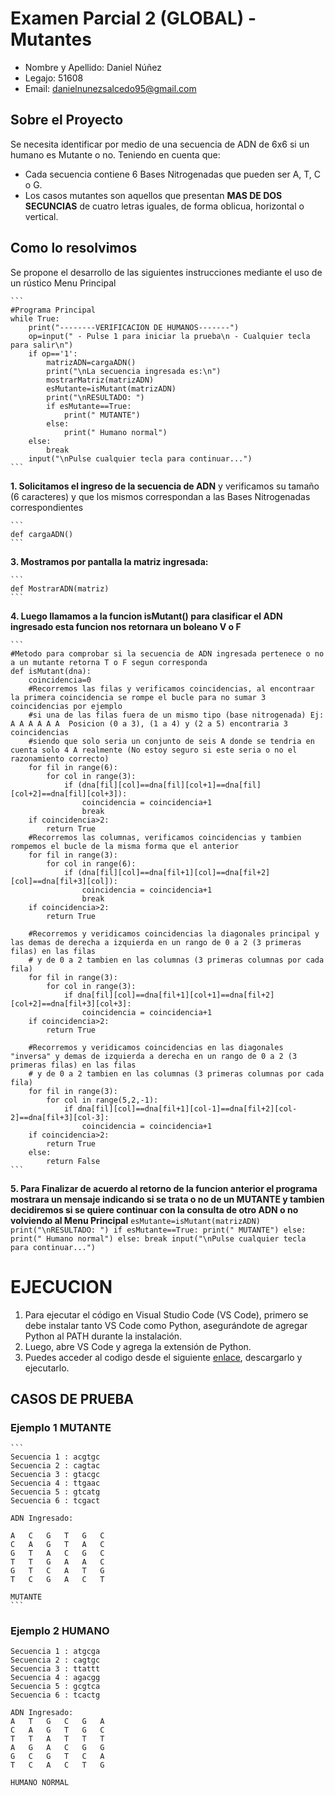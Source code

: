 # Examen Parcial 2 (GLOBAL) - Mutantes
- Nombre y Apellido: Daniel Núñez
- Legajo: 51608
- Email: danielnunezsalcedo95@gmail.com

## Sobre el Proyecto
Se necesita identificar por medio de una secuencia de ADN de 6x6 si un humano es Mutante o no. Teniendo en cuenta que:
- Cada secuencia contiene 6 Bases Nitrogenadas que pueden ser A, T, C o G.
- Los casos mutantes son aquellos que presentan **MAS DE DOS SECUNCIAS** de cuatro letras iguales, de forma oblicua, horizontal o vertical.

## Como lo resolvimos
Se propone el desarrollo de las siguientes instrucciones mediante el uso de un rústico Menu Principal

    ```
    #Programa Principal
    while True:
        print("--------VERIFICACION DE HUMANOS-------")
        op=input(" - Pulse 1 para iniciar la prueba\n - Cualquier tecla para salir\n")
        if op=='1':
            matrizADN=cargaADN()
            print("\nLa secuencia ingresada es:\n")
            mostrarMatriz(matrizADN)
            esMutante=isMutant(matrizADN)
            print("\nRESULTADO: ")
            if esMutante==True:
                print(" MUTANTE")
            else:
                print(" Humano normal")
        else:
            break
        input("\nPulse cualquier tecla para continuar...")
    ```

**1. Solicitamos el ingreso de la secuencia de ADN** y verificamos su tamaño (6 caracteres) y que los mismos correspondan a las Bases Nitrogenadas correspondientes

    ``` 
    def cargaADN()
    ```

**3. Mostramos por pantalla la matriz ingresada:**

    ```
    def MostrarADN(matriz)
    ```

**4. Luego llamamos a la funcion isMutant() para clasificar el ADN ingresado esta funcion nos retornara un boleano V o F** 

    ```
    #Metodo para comprobar si la secuencia de ADN ingresada pertenece o no a un mutante retorna T o F segun corresponda
    def isMutant(dna):
        coincidencia=0
        #Recorremos las filas y verificamos coincidencias, al encontraar la primera coincidencia se rompe el bucle para no sumar 3 coincidencias por ejemplo
        #si una de las filas fuera de un mismo tipo (base nitrogenada) Ej: A A A A A A  Posicion (0 a 3), (1 a 4) y (2 a 5) encontraria 3 coincidencias
        #siendo que solo seria un conjunto de seis A donde se tendria en cuenta solo 4 A realmente (No estoy seguro si este seria o no el razonamiento correcto)
        for fil in range(6):
            for col in range(3):
                if (dna[fil][col]==dna[fil][col+1]==dna[fil][col+2]==dna[fil][col+3]):
                    coincidencia = coincidencia+1
                    break
        if coincidencia>2:
            return True
        #Recorremos las columnas, verificamos coincidencias y tambien rompemos el bucle de la misma forma que el anterior 
        for fil in range(3):
            for col in range(6):
                if (dna[fil][col]==dna[fil+1][col]==dna[fil+2][col]==dna[fil+3][col]):
                    coincidencia = coincidencia+1
                    break
        if coincidencia>2:
            return True

        #Recorremos y veridicamos coincidencias la diagonales principal y las demas de derecha a izquierda en un rango de 0 a 2 (3 primeras filas) en las filas 
        # y de 0 a 2 tambien en las columnas (3 primeras columnas por cada fila)
        for fil in range(3):
            for col in range(3):
                if dna[fil][col]==dna[fil+1][col+1]==dna[fil+2][col+2]==dna[fil+3][col+3]:
                    coincidencia = coincidencia+1
        if coincidencia>2:
            return True

        #Recorremos y veridicamos coincidencias en las diagonales "inversa" y demas de izquierda a derecha en un rango de 0 a 2 (3 primeras filas) en las filas 
        # y de 0 a 2 tambien en las columnas (3 primeras columnas por cada fila)
        for fil in range(3):
            for col in range(5,2,-1):
                if dna[fil][col]==dna[fil+1][col-1]==dna[fil+2][col-2]==dna[fil+3][col-3]:
                    coincidencia = coincidencia+1
        if coincidencia>2:
            return True
        else:
            return False
    ```
**5. Para Finalizar de acuerdo al retorno de la funcion anterior el programa mostrara un mensaje indicando si se trata o no de un MUTANTE y tambien decidiremos si se quiere continuar con la consulta de otro ADN o no volviendo al Menu Principal** 
    ```
    esMutante=isMutant(matrizADN)
        print("\nRESULTADO: ")
        if esMutante==True:
            print(" MUTANTE")
        else:
            print(" Humano normal")
    else:
        break
    input("\nPulse cualquier tecla para continuar...")
    ```
# EJECUCION
1. Para ejecutar el código en Visual Studio Code (VS Code), primero se debe instalar tanto VS Code como Python, asegurándote de agregar Python al PATH durante la instalación.
2. Luego, abre VS Code y agrega la extensión de Python.
3. Puedes acceder al codigo desde el siguiente [enlace](https://github.com/Leinad-95/Parcial2_Mutantes_TUP/blob/main/Mutantes.py), descargarlo y ejecutarlo.

## CASOS DE PRUEBA
### Ejemplo 1 MUTANTE
    ```
    Secuencia 1 : acgtgc
    Secuencia 2 : cagtac
    Secuencia 3 : gtacgc
    Secuencia 4 : ttgaac
    Secuencia 5 : gtcatg
    Secuencia 6 : tcgact

    ADN Ingresado:

    A   C   G   T   G   C
    C   A   G   T   A   C
    G   T   A   C   G   C
    T   T   G   A   A   C
    G   T   C   A   T   G
    T   C   G   A   C   T
    
    MUTANTE
    ```
### Ejemplo 2 HUMANO
    Secuencia 1 : atgcga
    Secuencia 2 : cagtgc
    Secuencia 3 : ttattt
    Secuencia 4 : agacgg
    Secuencia 5 : gcgtca
    Secuencia 6 : tcactg

    ADN Ingresado:
    A   T   G   C   G   A
    C   A   G   T   G   C
    T   T	A	T	T	T
    A	G	A	C	G	G
    G	C	G	T	C	A
    T	C	A	C	T	G

    HUMANO NORMAL


